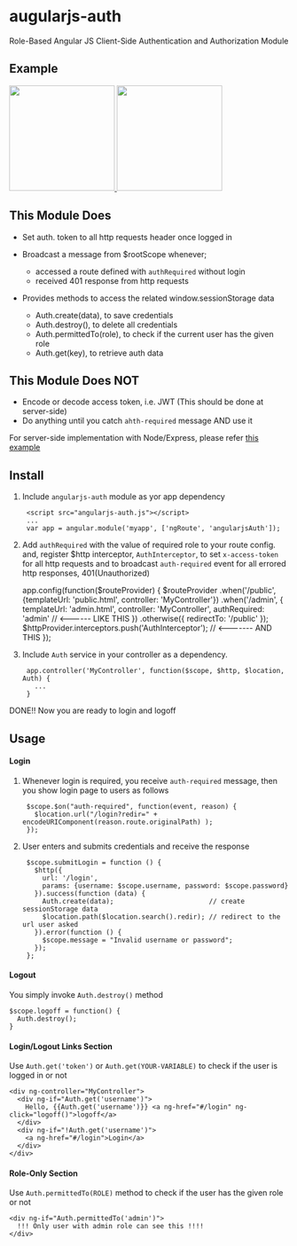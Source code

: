 augularjs-auth
==============

Role-Based Angular JS Client-Side Authentication and Authorization Module

Example
--------
<a href="http://plnkr.co/edit/BNg4vEMBA1X2aawHtMU8?p=preview">
 <img src="http://i.imgur.com/cZonIWa.png?1" height="190" />
 <img src="http://i.imgur.com/A5AH0pb.png?1" height="190" />
</a>


This Module Does
----------------

* Set auth. token to all http requests header once logged in 

* Broadcast a message from $rootScope whenever;

  * accessed a route defined with `authRequired` without login
  * received 401 response from http requests
  
* Provides methods to access the related window.sessionStorage data

  * Auth.create(data), to save credentials
  * Auth.destroy(), to delete all credentials
  * Auth.permittedTo(role), to check if the current user has the given role
  * Auth.get(key), to retrieve auth data

This Module Does **NOT**
------------------------

* Encode or decode access token, i.e. JWT (This should be done at server-side)
* Do anything until you catch `ahth-required` message AND use it

For server-side implementation with Node/Express, please refer [this example](https://gist.github.com/allenhwkim/911e6dd6dbc1da197918)

Install
---------

1. Include `angularjs-auth` module as yor app dependency

        <script src="angularjs-auth.js"></script>
        ...
        var app = angular.module('myapp', ['ngRoute', 'angularjsAuth']);

2. Add `authRequired` with the value of required role to your route config.
  and, register $http interceptor, `AuthInterceptor`, to set `x-access-token` for all http requests
  and to broadcast `auth-required` event for all errored http responses, 401(Unauthorized)
  
      app.config(function($routeProvider) {
        $routeProvider
          .when('/public', {templateUrl: 'public.html', controller: 'MyController'}) 
          .when('/admin',  {
            templateUrl: 'admin.html',
            controller: 'MyController',
            authRequired: 'admin'  // <------ LIKE THIS
          }) 
          .otherwise({ redirectTo: '/public' });
        $httpProvider.interceptors.push('AuthInterceptor');   // <------- AND THIS
      });

3. Include `Auth` service in your controller as a dependency.

        app.controller('MyController', function($scope, $http, $location, Auth) { 
          ... 
        }
      
DONE!! Now you are ready to login and logoff

Usage
------
#### Login ####

1. Whenever login is required, you receive `auth-required` message, then you show login page to users as follows

        $scope.$on("auth-required", function(event, reason) {
          $location.url("/login?redir=" + encodeURIComponent(reason.route.originalPath) );
        });

2. User enters and submits credentials and receive the response  
      
        $scope.submitLogin = function () {
          $http({
            url: '/login', 
            params: {username: $scope.username, password: $scope.password}
          }).success(function (data) {
            Auth.create(data);                        // create sessionStorage data
            $location.path($location.search().redir); // redirect to the url user asked
          }).error(function () {
            $scope.message = "Invalid username or password";
          });
        };

#### Logout  ####

You simply invoke `Auth.destroy()` method

    $scope.logoff = function() {
      Auth.destroy();
    }

#### Login/Logout Links Section ####

Use `Auth.get('token')` or `Auth.get(YOUR-VARIABLE)` to check if the user is logged in or not

    <div ng-controller="MyController">
      <div ng-if="Auth.get('username')">
        Hello, {{Auth.get('username')}} <a ng-href="#/login" ng-click="logoff()">logoff</a>
      </div>
      <div ng-if="!Auth.get('username')">
        <a ng-href="#/login">Login</a>
      </div>
    </div>

#### Role-Only Section ####

Use `Auth.permittedTo(ROLE)` method to check if the user has the given role or not

    <div ng-if="Auth.permittedTo('admin')">
      !!! Only user with admin role can see this !!!!
    </div>
    

